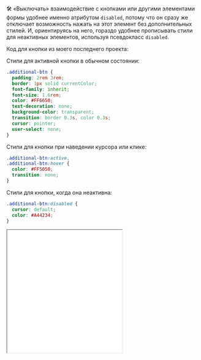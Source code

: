 🛠 «Выключать» взаимодействие с кнопками или другими элементами формы удобнее именно атрибутом `disabled`, потому что он сразу же отключает возможность нажать на этот элемент без дополнительных стилей. И, ориентируясь на него, гораздо удобнее прописывать стили для неактивных элементов, используя псевдокласс `disabled`.

Код для кнопки из моего последнего проекта:

Стили для активной кнопки в обычном состоянии:

```css
.additional-btn {
  padding: 2rem 3rem;
  border: 1px solid currentColor;
  font-family: inherit;
  font-size: 1.6rem;
  color: #FF6650;
  text-decoration: none;
  background-color: transparent;
  transition: border 0.3s, color 0.3s;
  cursor: pointer;
  user-select: none;
}
```

Стили для кнопки при наведении курсора или клике:

```css
.additional-btn:active,
.additional-btn:hover {
  color: #FF5050;
  transition: none;
}
```

Стили для кнопки, когда она неактивна:

```css
.additional-btn:disabled {
  cursor: default;
  color: #A44234;
}
```

<iframe title="Стилизация состояний кнопок" src="../demos/buttons/" height="320" sandbox></iframe>

